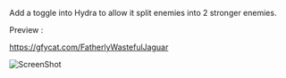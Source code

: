 Add a toggle into Hydra to allow it split enemies into 2 stronger enemies.

Preview :

https://gfycat.com/FatherlyWastefulJaguar

![ScreenShot](http://i.imgur.com/rlTvoQu.jpg)